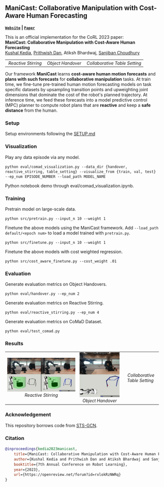 <!-- ## ManiCast: Collaborative Manipulation with Cost-Aware Human Forecasting

<a href="https://portal-cornell.github.io/manicast/">Website</a>

<a href="https://kushal2000.github.io/">Kushal Kedia</a>,
<a href="https://portfolio-pdan101.vercel.app/">Prithwish Dan</a>,
Atiksh Bhardwaj,
<a href="https://www.sanjibanchoudhury.com/">Sanjiban Choudhury</a> -->


## ManiCast: Collaborative Manipulation with Cost-Aware Human Forecasting

**[`Website`](https://portal-cornell.github.io/manicast) | [`Paper`](https://arxiv.org/abs/2310.13258)**

This is an official implementation for the CoRL 2023 paper:\
**ManiCast: Collaborative Manipulation with Cost-Aware Human Forecasting**
<br>
<a href="https://kushal2000.github.io/">Kushal Kedia</a>,
<a href="https://portfolio-pdan101.vercel.app/">Prithwish Dan</a>,
Atiksh Bhardwaj,
<a href="https://www.sanjibanchoudhury.com/">Sanjiban Choudhury</a>

<table border="0">
 <tr align="center">
    <td><img src="docs/react_legend.gif" alt>
    <em>Reactive Stirring</em></td>
    <td><img src="docs/handover_legend.gif" alt>
    <em>Object Handover</em></td>
    <td><img src="docs/table_legend.gif" alt>
    <em>Collaborative Table Setting</em></td>
 </tr>
</table>

Our framework <b>ManiCast</b>
learns <b>cost-aware human motion forecasts</b> and <b>plans with such forecasts</b>
for <b>collaborative manipulation</b> tasks. At train time, we fine-tune pre-trained 
human motion forecasting models on task specific datasets by upsampling 
transition points and upweighting joint dimensions that dominate the cost 
of the robot's planned trajectory. At inference time, we feed these forecasts 
into a model predictive control (MPC) planner to compute robot plans that 
are <b>reactive</b> and keep a <b>safe distance</b> from the human.

### Setup

Setup environments following the [SETUP.md](docs/SETUP.md)

### Visualization

Play any data episode via any model.
```
python eval/comad_visualization.py --data_dir {handover, reactive_stirring, table_setting} --visualize_from {train, val, test} --ep_num EPISODE_NUMBER --load_path MODEL_NAME
```
Python notebook demo through eval/comad_visualization.ipynb.

### Training

Pretrain model on large-scale data.
```
python src/pretrain.py --input_n 10 --weight 1
```

Finetune the above models using the ManiCast framework.
Add `--load_path default/<epoch num>` to load a model trained with `pretrain.py`.
```
python src/finetune.py --input_n 10 --weight 1
```

Finetune the above models with cost weighted regression.
```
python src/cost_aware_finetune.py --cost_weight .01
```


### Evaluation

Generate evaluation metrics on Object Handovers.
```
python eval/handover.py --ep_num 2
```

Generate evaluation metrics on Reactive Stirring.
```
python eval/reactive_stirring.py --ep_num 4
```

Generate evaluation metrics on CoMaD Dataset.
```
python eval/test_comad.py
```

### Results
<table border="0">
 <tr align="center">
    <td><img src="docs/Stirring_Manicast.gif" alt>
    <em>Reactive Stirring</em></td>
    <td><img src="docs/Handover_Manicast.gif" alt>
    <em>Object Handover</em></td>
    <td><img src="docs/Tabletop_Manicast.gif" alt>
    <em>Collaborative Table Setting</em></td>
 </tr>
</table>

<!-- ### Work in Progress -->

### Acknowledgement

This repository borrows code from [STS-GCN](https://github.com/FraLuca/STSGCN).

### Citation

```bibtex
@inproceedings{kedia2023manicast,
    title={ManiCast: Collaborative Manipulation with Cost-Aware Human Forecasting},
    author={Kushal Kedia and Prithwish Dan and Atiksh Bhardwaj and Sanjiban Choudhury},
    booktitle={7th Annual Conference on Robot Learning},
    year={2023},
    url={https://openreview.net/forum?id=rxlokRzNWRq}
}   
```